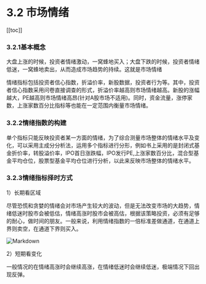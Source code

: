 # 3.2 市场情绪

[[toc]]

### 3.2.1基本概念

大盘上涨的时候，投资者情绪激动，一窝蜂地买入；大盘下跌的时候，投资者情绪低迷，一窝蜂地卖出，从而造成市场趋势的持续。这就是市场情绪

情绪指标包括投资者信心指数，折溢价率，新股数据，投资者行为等。其中，投资者信心指数采用问卷直接调查的形式，折溢价率越高则市场情绪越高。新股的涨幅越大，PE越高则市场情绪高昂(针对A股市场不适用)。同时，资金流量，涨停家数，上涨家数百分比指标等也能在一定范围内衡量市场情绪。

### 3.2.2情绪指数的构建

单个指标只能反映投资者某一方面的情绪，为了综合测量市场整体的情绪水平及变化，可以采用主成分分析法，运用多个指标进行分形，例如书上采用的是封闭式基金折价率，转股溢价率，IPO首日涨跌幅，IPO发行PE,上涨家数百分比，混合型基金平均仓位，股票型基金平均仓位进行分析，以此来反映市场整体的情绪水平。

### 3.2.3情绪指标择时方式

1）长期看区域

尽管恐慌和贪婪的情绪会对市场产生较大的波动，但是无法改变市场的大趋势，情绪低迷时股市会被低估，情绪高涨时股市会被高估，根据该策略投资，必须有足够的耐心，做时间的朋友。一般来说，利用情绪指数的一倍标准差做通道，在通道上界则卖空，在通道下界则买入。

![Markdown](http://i1.fuimg.com/737037/f941705709994b8f.png)

2）短期看变化

一般情况的在情绪高涨时会继续高涨，在情绪低迷时会继续低迷，极端情况下回出现反弹。

